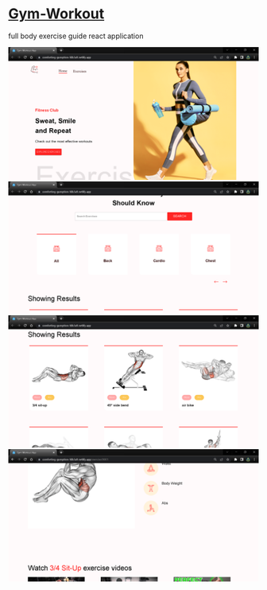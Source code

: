 # <a href="https://comforting-gumption-fdb3a9.netlify.app/">Gym-Workout</a>
full body exercise guide react application 


![](https://github.com/b0n21en5/Gym-Workout/blob/main/ov/web.png)
![](https://github.com/b0n21en5/Gym-Workout/blob/main/ov/web2.png)
![](https://github.com/b0n21en5/Gym-Workout/blob/main/ov/web3.png)
![](https://github.com/b0n21en5/Gym-Workout/blob/main/ov/web4.png)
